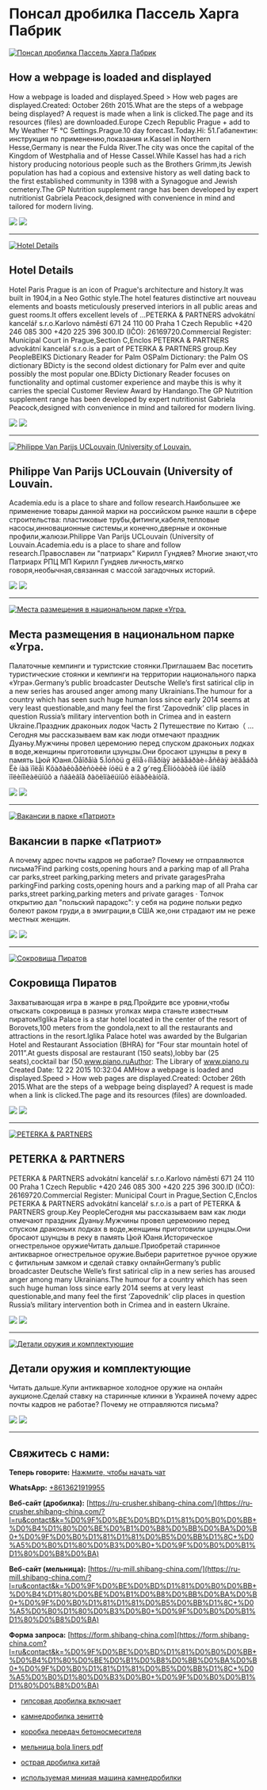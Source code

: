 # Понсал дробилка Пассель Харга Пабрик

<a href="https://swt.shibang-china.com/?l=ru&img&k=%D0%9F%D0%BE%D0%BD%D1%81%D0%B0%D0%BB+%D0%B4%D1%80%D0%BE%D0%B1%D0%B8%D0%BB%D0%BA%D0%B0+%D0%9F%D0%B0%D1%81%D1%81%D0%B5%D0%BB%D1%8C+%D0%A5%D0%B0%D1%80%D0%B3%D0%B0+%D0%9F%D0%B0%D0%B1%D1%80%D0%B8%D0%BA" target="_blank">![Понсал дробилка Пассель Харга Пабрик](http://static.shibang-china.com/all-800x300/1147.jpg)</a>

## How a webpage is loaded and displayed
How a webpage is loaded and displayed.Speed &gt; How web pages are displayed.Created: October 26th 2015.What are the steps of a webpage being displayed? A request is made when a link is clicked.The page and its resources (files) are downloaded.Europe Czech Republic Prague + add to My Weather &#176;F &#176;C Settings.Prague.10 day forecast.Today.Hi: 51.Габапентин: инструкция по применению,показания и.Kassel in Northern Hesse,Germany is near the Fulda River.The city was once the capital of the Kingdom of Westphalia and of Hesse Cassel.While Kassel has had a rich history producing notorious people such as the Brothers Grimm,its Jewish population has had a copious and extensive history as well dating back to the first established community in 1398 with a Synagogue and Jewish cemetery.The GP Nutrition supplement range has been developed by expert nutritionist Gabriela Peacock,designed with convenience in mind and tailored for modern living.


<a href="https://whatsapp.shibangsoft.com/WhatsApp.php" target="_blank" title="WhatsApp">![](http://static.shibang-china.com/icon/whatsapp.png)</a> <a href="https://swt.shibang-china.com/?l=ru&icon&k=%D0%9F%D0%BE%D0%BD%D1%81%D0%B0%D0%BB+%D0%B4%D1%80%D0%BE%D0%B1%D0%B8%D0%BB%D0%BA%D0%B0+%D0%9F%D0%B0%D1%81%D1%81%D0%B5%D0%BB%D1%8C+%D0%A5%D0%B0%D1%80%D0%B3%D0%B0+%D0%9F%D0%B0%D0%B1%D1%80%D0%B8%D0%BA" target="_blank">![](http://static.shibang-china.com/icon/chat-ru.png)</a>

---

<a href="https://swt.shibang-china.com/?l=ru&img&k=%D0%9F%D0%BE%D0%BD%D1%81%D0%B0%D0%BB+%D0%B4%D1%80%D0%BE%D0%B1%D0%B8%D0%BB%D0%BA%D0%B0+%D0%9F%D0%B0%D1%81%D1%81%D0%B5%D0%BB%D1%8C+%D0%A5%D0%B0%D1%80%D0%B3%D0%B0+%D0%9F%D0%B0%D0%B1%D1%80%D0%B8%D0%BA" target="_blank">![Hotel Details](http://static.shibang-china.com/all-800x300/34.jpg)</a>

## Hotel Details
Hotel Paris Prague is an icon of Prague's architecture and history.It was built in 1904,in a Neo Gothic style.The hotel features distinctive art nouveau elements and boasts meticulously preserved interiors in all public areas and guest rooms.It offers excellent levels of …PETERKA &amp; PARTNERS advok&#225;tn&#237; kancel&#225;ř s.r.o.Karlovo n&#225;měst&#237; 671 24 110 00 Praha 1 Czech Republic +420 246 085 300 +420 225 396 300.ID (IČO): 26169720.Commercial Register: Municipal Court in Prague,Section C,Enclos PETERKA &amp; PARTNERS advok&#225;tn&#237; kancel&#225;ř s.r.o.is a part of PETERKA &amp; PARTNERS group.Key PeopleBEIKS Dictionary Reader for Palm OSPalm Dictionary: the Palm OS dictionary BDicty is the second oldest dictionary for Palm ever and quite possibly the most popular one.BDicty Dictionary Reader focuses on functionality and optimal customer experience and maybe this is why it carries the special Customer Review Award by Handango.The GP Nutrition supplement range has been developed by expert nutritionist Gabriela Peacock,designed with convenience in mind and tailored for modern living.


<a href="https://whatsapp.shibangsoft.com/WhatsApp.php" target="_blank" title="WhatsApp">![](http://static.shibang-china.com/icon/whatsapp.png)</a> <a href="https://swt.shibang-china.com/?l=ru&icon&k=%D0%9F%D0%BE%D0%BD%D1%81%D0%B0%D0%BB+%D0%B4%D1%80%D0%BE%D0%B1%D0%B8%D0%BB%D0%BA%D0%B0+%D0%9F%D0%B0%D1%81%D1%81%D0%B5%D0%BB%D1%8C+%D0%A5%D0%B0%D1%80%D0%B3%D0%B0+%D0%9F%D0%B0%D0%B1%D1%80%D0%B8%D0%BA" target="_blank">![](http://static.shibang-china.com/icon/chat-ru.png)</a>

---

<a href="https://swt.shibang-china.com/?l=ru&img&k=%D0%9F%D0%BE%D0%BD%D1%81%D0%B0%D0%BB+%D0%B4%D1%80%D0%BE%D0%B1%D0%B8%D0%BB%D0%BA%D0%B0+%D0%9F%D0%B0%D1%81%D1%81%D0%B5%D0%BB%D1%8C+%D0%A5%D0%B0%D1%80%D0%B3%D0%B0+%D0%9F%D0%B0%D0%B1%D1%80%D0%B8%D0%BA" target="_blank">![Philippe Van Parijs UCLouvain (University of Louvain.](http://static.shibang-china.com/all-800x300/1392.jpg)</a>

## Philippe Van Parijs UCLouvain (University of Louvain.
Academia.edu is a place to share and follow research.Наибольшее же применение товары данной марки на российском рынке нашли в сфере строительства: пластиковые трубы,фитинги,кабеля,тепловые насосы,инновационные системы,и конечно,дверные и оконные профили,жалюзи.Philippe Van Parijs UCLouvain (University of Louvain.Academia.edu is a place to share and follow research.Православен ли &quot;патриарх&quot; Кирилл Гундяев? Многие знают,что Патриарх РПЦ МП Кирилл Гундяев личность,мягко говоря,необычная,связанная с массой загадочных историй.


<a href="https://whatsapp.shibangsoft.com/WhatsApp.php" target="_blank" title="WhatsApp">![](http://static.shibang-china.com/icon/whatsapp.png)</a> <a href="https://swt.shibang-china.com/?l=ru&icon&k=%D0%9F%D0%BE%D0%BD%D1%81%D0%B0%D0%BB+%D0%B4%D1%80%D0%BE%D0%B1%D0%B8%D0%BB%D0%BA%D0%B0+%D0%9F%D0%B0%D1%81%D1%81%D0%B5%D0%BB%D1%8C+%D0%A5%D0%B0%D1%80%D0%B3%D0%B0+%D0%9F%D0%B0%D0%B1%D1%80%D0%B8%D0%BA" target="_blank">![](http://static.shibang-china.com/icon/chat-ru.png)</a>

---

<a href="https://swt.shibang-china.com/?l=ru&img&k=%D0%9F%D0%BE%D0%BD%D1%81%D0%B0%D0%BB+%D0%B4%D1%80%D0%BE%D0%B1%D0%B8%D0%BB%D0%BA%D0%B0+%D0%9F%D0%B0%D1%81%D1%81%D0%B5%D0%BB%D1%8C+%D0%A5%D0%B0%D1%80%D0%B3%D0%B0+%D0%9F%D0%B0%D0%B1%D1%80%D0%B8%D0%BA" target="_blank">![Места размещения в национальном парке &#171;Угра.](http://static.shibang-china.com/all-800x300/1171.jpg)</a>

## Места размещения в национальном парке &#171;Угра.
Палаточные кемпинги и туристские стоянки.Приглашаем Вас посетить туристические стоянки и кемпинги на территории национального парка &#171;Угра&#187;.Germany’s public broadcaster Deutsche Welle’s first satirical clip in a new series has aroused anger among many Ukrainians.The humour for a country which has seen such huge human loss since early 2014 seems at very least questionable,and many feel the first ‘Zapovednik’ clip places in question Russia’s military intervention both in Crimea and in eastern Ukraine.Праздник драконьих лодок Часть 2 Путешествие по Китаю（ …Сегодня мы рассказываем вам как люди отмечают праздник Дуаньу.Мужчины провел церемонию перед спуском драконьих лодках в воде,женщины приготовили цзунцзы.Они бросают цзунцзы в реку в память Цюй Юаня.&#210;&#229;&#238;&#240;&#229;&#236;&#224; 5.&#207;&#243;&#241;&#242;&#252; g &#234;&#238;&#237;&#229;&#247;&#237;&#238;&#236;&#229;&#240;&#237;&#224;&#255; &#224;&#235;&#227;&#229;&#225;&#240;&#224;&#232;&#247;&#229;&#241;&#234;&#224;&#255; &#224;&#235;&#227;&#229;&#225;&#240;&#224; &#203;&#232; &#237;&#224;&#228; &#239;&#238;&#235;&#229;&#236; K&#245;&#224;&#240;&#224;&#234;&#242;&#229;&#240;&#232;&#241;&#242;&#232;&#234;&#232; &#237;&#243;&#235;&#252; &#232; a 2 g⁄ reg.&#202;&#238;&#236;&#236;&#243;&#242;&#224;&#242;&#232;&#226; &#237;&#251;&#233; &#237;&#224;&#225;&#238;&#240; &#239;&#238;&#235;&#232;&#237;&#238;&#236;&#232;&#224;&#235;&#252;&#237;&#251;&#245; a &#241;&#228;&#226;&#232;&#227;&#238;&#226; &#240;&#224;&#246;&#232;&#238;&#237;&#224;&#235;&#252;&#237;&#251;&#245; &#232;&#237;&#226;&#224;&#240;&#232;&#224;&#237;&#242;&#238;&#226;.


<a href="https://whatsapp.shibangsoft.com/WhatsApp.php" target="_blank" title="WhatsApp">![](http://static.shibang-china.com/icon/whatsapp.png)</a> <a href="https://swt.shibang-china.com/?l=ru&icon&k=%D0%9F%D0%BE%D0%BD%D1%81%D0%B0%D0%BB+%D0%B4%D1%80%D0%BE%D0%B1%D0%B8%D0%BB%D0%BA%D0%B0+%D0%9F%D0%B0%D1%81%D1%81%D0%B5%D0%BB%D1%8C+%D0%A5%D0%B0%D1%80%D0%B3%D0%B0+%D0%9F%D0%B0%D0%B1%D1%80%D0%B8%D0%BA" target="_blank">![](http://static.shibang-china.com/icon/chat-ru.png)</a>

---

<a href="https://swt.shibang-china.com/?l=ru&img&k=%D0%9F%D0%BE%D0%BD%D1%81%D0%B0%D0%BB+%D0%B4%D1%80%D0%BE%D0%B1%D0%B8%D0%BB%D0%BA%D0%B0+%D0%9F%D0%B0%D1%81%D1%81%D0%B5%D0%BB%D1%8C+%D0%A5%D0%B0%D1%80%D0%B3%D0%B0+%D0%9F%D0%B0%D0%B1%D1%80%D0%B8%D0%BA" target="_blank">![Вакансии в парке &#171;Патриот&#187;](http://static.shibang-china.com/all-800x300/1235.jpg)</a>

## Вакансии в парке &#171;Патриот&#187;
А почему адрес почты кадров не работае? Почему не отправляются письма?Find parking costs,opening hours and a parking map of all Praha car parks,street parking,parking meters and private garagesPraha parkingFind parking costs,opening hours and a parking map of all Praha car parks,street parking,parking meters and private garages&nbsp;&#0183;&#32;Толчок открытию дал &quot;польский парадокс&quot;: у себя на родине польки редко болеют раком груди,а в эмиграции,в США же,они страдают им не реже местных женщин.


<a href="https://whatsapp.shibangsoft.com/WhatsApp.php" target="_blank" title="WhatsApp">![](http://static.shibang-china.com/icon/whatsapp.png)</a> <a href="https://swt.shibang-china.com/?l=ru&icon&k=%D0%9F%D0%BE%D0%BD%D1%81%D0%B0%D0%BB+%D0%B4%D1%80%D0%BE%D0%B1%D0%B8%D0%BB%D0%BA%D0%B0+%D0%9F%D0%B0%D1%81%D1%81%D0%B5%D0%BB%D1%8C+%D0%A5%D0%B0%D1%80%D0%B3%D0%B0+%D0%9F%D0%B0%D0%B1%D1%80%D0%B8%D0%BA" target="_blank">![](http://static.shibang-china.com/icon/chat-ru.png)</a>

---

<a href="https://swt.shibang-china.com/?l=ru&img&k=%D0%9F%D0%BE%D0%BD%D1%81%D0%B0%D0%BB+%D0%B4%D1%80%D0%BE%D0%B1%D0%B8%D0%BB%D0%BA%D0%B0+%D0%9F%D0%B0%D1%81%D1%81%D0%B5%D0%BB%D1%8C+%D0%A5%D0%B0%D1%80%D0%B3%D0%B0+%D0%9F%D0%B0%D0%B1%D1%80%D0%B8%D0%BA" target="_blank">![Сокровища Пиратов](http://static.shibang-china.com/all-800x300/709.jpg)</a>

## Сокровища Пиратов
Захватывающая игра в жанре в ряд.Пройдите все уровни,чтобы отыскать сокровища в разных уголках мира станьте известным пиратом!Iglika Palace is a star hotel located in the center of the resort of Borovets,100 meters from the gondola,next to all the restaurants and attractions in the resort.Iglika Palace hotel was awarded by the Bulgarian Hotel and Restaurant Association (BHRA) for “Four star mountain hotel of 2011”.At guests disposal are restaurant (150 seats),lobby bar (25 seats),cocktail bar (50.www.piano.ruAuthor: The Library of www.piano.ru Created Date: 12 22 2015 10:32:04 AMHow a webpage is loaded and displayed.Speed &gt; How web pages are displayed.Created: October 26th 2015.What are the steps of a webpage being displayed? A request is made when a link is clicked.The page and its resources (files) are downloaded.


<a href="https://whatsapp.shibangsoft.com/WhatsApp.php" target="_blank" title="WhatsApp">![](http://static.shibang-china.com/icon/whatsapp.png)</a> <a href="https://swt.shibang-china.com/?l=ru&icon&k=%D0%9F%D0%BE%D0%BD%D1%81%D0%B0%D0%BB+%D0%B4%D1%80%D0%BE%D0%B1%D0%B8%D0%BB%D0%BA%D0%B0+%D0%9F%D0%B0%D1%81%D1%81%D0%B5%D0%BB%D1%8C+%D0%A5%D0%B0%D1%80%D0%B3%D0%B0+%D0%9F%D0%B0%D0%B1%D1%80%D0%B8%D0%BA" target="_blank">![](http://static.shibang-china.com/icon/chat-ru.png)</a>

---

<a href="https://swt.shibang-china.com/?l=ru&img&k=%D0%9F%D0%BE%D0%BD%D1%81%D0%B0%D0%BB+%D0%B4%D1%80%D0%BE%D0%B1%D0%B8%D0%BB%D0%BA%D0%B0+%D0%9F%D0%B0%D1%81%D1%81%D0%B5%D0%BB%D1%8C+%D0%A5%D0%B0%D1%80%D0%B3%D0%B0+%D0%9F%D0%B0%D0%B1%D1%80%D0%B8%D0%BA" target="_blank">![PETERKA &amp; PARTNERS](http://static.shibang-china.com/all-800x300/51.jpg)</a>

## PETERKA &amp; PARTNERS
PETERKA &amp; PARTNERS advok&#225;tn&#237; kancel&#225;ř s.r.o.Karlovo n&#225;měst&#237; 671 24 110 00 Praha 1 Czech Republic +420 246 085 300 +420 225 396 300.ID (IČO): 26169720.Commercial Register: Municipal Court in Prague,Section C,Enclos PETERKA &amp; PARTNERS advok&#225;tn&#237; kancel&#225;ř s.r.o.is a part of PETERKA &amp; PARTNERS group.Key PeopleСегодня мы рассказываем вам как люди отмечают праздник Дуаньу.Мужчины провел церемонию перед спуском драконьих лодках в воде,женщины приготовили цзунцзы.Они бросают цзунцзы в реку в память Цюй Юаня.Историческое огнестрельное оружиеЧитать дальше.Приобретай старинное антикварное огнестрельное оружие.Выбери раритетное ручное оружие с фитильным замком и сделай ставку онлайнGermany’s public broadcaster Deutsche Welle’s first satirical clip in a new series has aroused anger among many Ukrainians.The humour for a country which has seen such huge human loss since early 2014 seems at very least questionable,and many feel the first ‘Zapovednik’ clip places in question Russia’s military intervention both in Crimea and in eastern Ukraine.


<a href="https://whatsapp.shibangsoft.com/WhatsApp.php" target="_blank" title="WhatsApp">![](http://static.shibang-china.com/icon/whatsapp.png)</a> <a href="https://swt.shibang-china.com/?l=ru&icon&k=%D0%9F%D0%BE%D0%BD%D1%81%D0%B0%D0%BB+%D0%B4%D1%80%D0%BE%D0%B1%D0%B8%D0%BB%D0%BA%D0%B0+%D0%9F%D0%B0%D1%81%D1%81%D0%B5%D0%BB%D1%8C+%D0%A5%D0%B0%D1%80%D0%B3%D0%B0+%D0%9F%D0%B0%D0%B1%D1%80%D0%B8%D0%BA" target="_blank">![](http://static.shibang-china.com/icon/chat-ru.png)</a>

---

<a href="https://swt.shibang-china.com/?l=ru&img&k=%D0%9F%D0%BE%D0%BD%D1%81%D0%B0%D0%BB+%D0%B4%D1%80%D0%BE%D0%B1%D0%B8%D0%BB%D0%BA%D0%B0+%D0%9F%D0%B0%D1%81%D1%81%D0%B5%D0%BB%D1%8C+%D0%A5%D0%B0%D1%80%D0%B3%D0%B0+%D0%9F%D0%B0%D0%B1%D1%80%D0%B8%D0%BA" target="_blank">![Детали оружия и комплектующие](http://static.shibang-china.com/all-800x300/1204.jpg)</a>

## Детали оружия и комплектующие
Читать дальше.Купи антикварное холодное оружие на онлайн аукционе.Сделай ставку на старинные клинки в УкраинеА почему адрес почты кадров не работае? Почему не отправляются письма?

<a href="https://whatsapp.shibangsoft.com/WhatsApp.php" target="_blank" title="WhatsApp">![](http://static.shibang-china.com/icon/whatsapp.png)</a> <a href="https://swt.shibang-china.com/?l=ru&icon&k=%D0%9F%D0%BE%D0%BD%D1%81%D0%B0%D0%BB+%D0%B4%D1%80%D0%BE%D0%B1%D0%B8%D0%BB%D0%BA%D0%B0+%D0%9F%D0%B0%D1%81%D1%81%D0%B5%D0%BB%D1%8C+%D0%A5%D0%B0%D1%80%D0%B3%D0%B0+%D0%9F%D0%B0%D0%B1%D1%80%D0%B8%D0%BA" target="_blank">![](http://static.shibang-china.com/icon/chat-ru.png)</a>

---
## Свяжитесь с нами:

**Теперь говорите:** [Нажмите, чтобы начать чат](https://swt.shibang-china.com?l=ru&contact&k=%D0%9F%D0%BE%D0%BD%D1%81%D0%B0%D0%BB+%D0%B4%D1%80%D0%BE%D0%B1%D0%B8%D0%BB%D0%BA%D0%B0+%D0%9F%D0%B0%D1%81%D1%81%D0%B5%D0%BB%D1%8C+%D0%A5%D0%B0%D1%80%D0%B3%D0%B0+%D0%9F%D0%B0%D0%B1%D1%80%D0%B8%D0%BA)

**WhatsApp:**  [+8613621919955](https://whatsapp.shibangsoft.com/WhatsApp.php)

**Веб-сайт (дробилка):** [https://ru-crusher.shibang-china.com/](https://ru-crusher.shibang-china.com/?l=ru&contact&k=%D0%9F%D0%BE%D0%BD%D1%81%D0%B0%D0%BB+%D0%B4%D1%80%D0%BE%D0%B1%D0%B8%D0%BB%D0%BA%D0%B0+%D0%9F%D0%B0%D1%81%D1%81%D0%B5%D0%BB%D1%8C+%D0%A5%D0%B0%D1%80%D0%B3%D0%B0+%D0%9F%D0%B0%D0%B1%D1%80%D0%B8%D0%BA)

**Веб-сайт (мельница):** [https://ru-mill.shibang-china.com/](https://ru-mill.shibang-china.com/?l=ru&contact&k=%D0%9F%D0%BE%D0%BD%D1%81%D0%B0%D0%BB+%D0%B4%D1%80%D0%BE%D0%B1%D0%B8%D0%BB%D0%BA%D0%B0+%D0%9F%D0%B0%D1%81%D1%81%D0%B5%D0%BB%D1%8C+%D0%A5%D0%B0%D1%80%D0%B3%D0%B0+%D0%9F%D0%B0%D0%B1%D1%80%D0%B8%D0%BA)

**Форма запроса:** [https://form.shibang-china.com](https://form.shibang-china.com?l=ru&contact&k=%D0%9F%D0%BE%D0%BD%D1%81%D0%B0%D0%BB+%D0%B4%D1%80%D0%BE%D0%B1%D0%B8%D0%BB%D0%BA%D0%B0+%D0%9F%D0%B0%D1%81%D1%81%D0%B5%D0%BB%D1%8C+%D0%A5%D0%B0%D1%80%D0%B3%D0%B0+%D0%9F%D0%B0%D0%B1%D1%80%D0%B8%D0%BA)

* [гипсовая дробилка включает](../121/%D0%B3%D0%B8%D0%BF%D1%81%D0%BE%D0%B2%D0%B0%D1%8F%20%D0%B4%D1%80%D0%BE%D0%B1%D0%B8%D0%BB%D0%BA%D0%B0%20%D0%B2%D0%BA%D0%BB%D1%8E%D1%87%D0%B0%D0%B5%D1%82.md)

* [камнедробилка зениттф](../122/%D0%BA%D0%B0%D0%BC%D0%BD%D0%B5%D0%B4%D1%80%D0%BE%D0%B1%D0%B8%D0%BB%D0%BA%D0%B0%20%D0%B7%D0%B5%D0%BD%D0%B8%D1%82%D1%82%D1%84.md)

* [коробка передач бетоносмесителя](../122/%D0%BA%D0%BE%D1%80%D0%BE%D0%B1%D0%BA%D0%B0%20%D0%BF%D0%B5%D1%80%D0%B5%D0%B4%D0%B0%D1%87%20%D0%B1%D0%B5%D1%82%D0%BE%D0%BD%D0%BE%D1%81%D0%BC%D0%B5%D1%81%D0%B8%D1%82%D0%B5%D0%BB%D1%8F.md)

* [мельница bola liners pdf](../121/%D0%BC%D0%B5%D0%BB%D1%8C%D0%BD%D0%B8%D1%86%D0%B0%20bola%20liners%20pdf.md)

* [острая дробилка китай](../122/%D0%BE%D1%81%D1%82%D1%80%D0%B0%D1%8F%20%D0%B4%D1%80%D0%BE%D0%B1%D0%B8%D0%BB%D0%BA%D0%B0%20%D0%BA%D0%B8%D1%82%D0%B0%D0%B9.md)

* [используемая миниая машина камнедробилки](../125/%D0%B8%D1%81%D0%BF%D0%BE%D0%BB%D1%8C%D0%B7%D1%83%D0%B5%D0%BC%D0%B0%D1%8F%20%D0%BC%D0%B8%D0%BD%D0%B8%D0%B0%D1%8F%20%D0%BC%D0%B0%D1%88%D0%B8%D0%BD%D0%B0%20%D0%BA%D0%B0%D0%BC%D0%BD%D0%B5%D0%B4%D1%80%D0%BE%D0%B1%D0%B8%D0%BB%D0%BA%D0%B8.md)